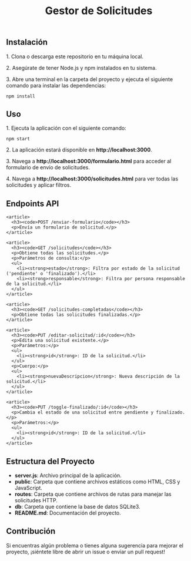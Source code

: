   <header>
    <h1>Gestor de Solicitudes</h1>
  </header>

  <section>
    <h2>Instalación</h2>
    <p>1. Clona o descarga este repositorio en tu máquina local.</p>
    <p>2. Asegúrate de tener Node.js y npm instalados en tu sistema.</p>
    <p>3. Abre una terminal en la carpeta del proyecto y ejecuta el siguiente comando para instalar las dependencias:</p>
    <pre><code>npm install</code></pre>
  </section>

  <section>
    <h2>Uso</h2>
    <p>1. Ejecuta la aplicación con el siguiente comando:</p>
    <pre><code>npm start</code></pre>
    <p>2. La aplicación estará disponible en <strong>http://localhost:3000</strong>.</p>
    <p>3. Navega a <strong>http://localhost:3000/formulario.html</strong> para acceder al formulario de envío de solicitudes.</p>
    <p>4. Navega a <strong>http://localhost:3000/solicitudes.html</strong> para ver todas las solicitudes y aplicar filtros.</p>
  </section>

  <section>
    <h2>Endpoints API</h2>

    <article>
      <h3><code>POST /enviar-formulario</code></h3>
      <p>Envía un formulario de solicitud.</p>
    </article>

    <article>
      <h3><code>GET /solicitudes</code></h3>
      <p>Obtiene todas las solicitudes.</p>
      <p>Parámetros de consulta:</p>
      <ul>
        <li><strong>estado</strong>: Filtra por estado de la solicitud ('pendiente' o 'finalizado').</li>
        <li><strong>responsable</strong>: Filtra por persona responsable de la solicitud.</li>
      </ul>
    </article>

    <article>
      <h3><code>GET /solicitudes-completadas</code></h3>
      <p>Obtiene todas las solicitudes finalizadas.</p>
    </article>

    <article>
      <h3><code>PUT /editar-solicitud/:id</code></h3>
      <p>Edita una solicitud existente.</p>
      <p>Parámetros:</p>
      <ul>
        <li><strong>id</strong>: ID de la solicitud.</li>
      </ul>
      <p>Cuerpo:</p>
      <ul>
        <li><strong>nuevaDescripcion</strong>: Nueva descripción de la solicitud.</li>
      </ul>
    </article>

    <article>
      <h3><code>PUT /toggle-finalizado/:id</code></h3>
      <p>Cambia el estado de una solicitud entre pendiente y finalizado.</p>
      <p>Parámetros:</p>
      <ul>
        <li><strong>id</strong>: ID de la solicitud.</li>
      </ul>
    </article>

  </section>

  <section>
    <h2>Estructura del Proyecto</h2>
    <ul>
      <li><strong>server.js</strong>: Archivo principal de la aplicación.</li>
      <li><strong>public</strong>: Carpeta que contiene archivos estáticos como HTML, CSS y JavaScript.</li>
      <li><strong>routes</strong>: Carpeta que contiene archivos de rutas para manejar las solicitudes HTTP.</li>
      <li><strong>db</strong>: Carpeta que contiene la base de datos SQLite3.</li>
      <li><strong>README.md</strong>: Documentación del proyecto.</li>
    </ul>
  </section>

  <section>
    <h2>Contribución</h2>
    <p>Si encuentras algún problema o tienes alguna sugerencia para mejorar el proyecto, ¡siéntete libre de abrir un issue o enviar un pull request!</p>
  </section>
